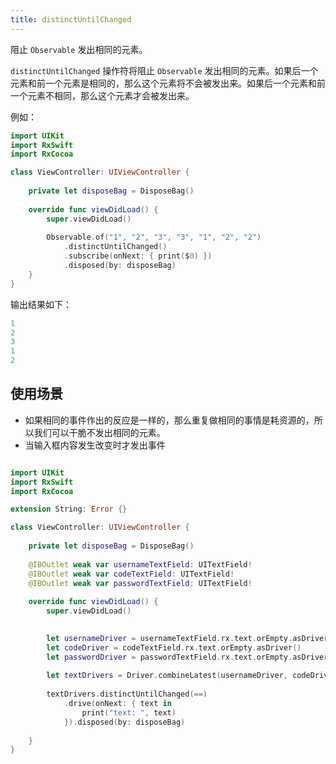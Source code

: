 ```yaml
---
title: distinctUntilChanged
---
```


阻止 `Observable` 发出相同的元素。

`distinctUntilChanged` 操作符将阻止 `Observable` 发出相同的元素。如果后一个元素和前一个元素是相同的，那么这个元素将不会被发出来。如果后一个元素和前一个元素不相同，那么这个元素才会被发出来。

例如：

```swift
import UIKit
import RxSwift
import RxCocoa

class ViewController: UIViewController {
    
    private let disposeBag = DisposeBag()
    
    override func viewDidLoad() {
        super.viewDidLoad()
        
        Observable.of("1", "2", "3", "3", "1", "2", "2")
            .distinctUntilChanged()
            .subscribe(onNext: { print($0) })
            .disposed(by: disposeBag)
    }
}
```

输出结果如下：

```swift
1
2
3
1
2
```

## 使用场景

- 如果相同的事件作出的反应是一样的，那么重复做相同的事情是耗资源的，所以我们可以干脆不发出相同的元素。
- 当输入框内容发生改变时才发出事件

```swift

import UIKit
import RxSwift
import RxCocoa

extension String: Error {}

class ViewController: UIViewController {
    
    private let disposeBag = DisposeBag()
    
    @IBOutlet weak var usernameTextField: UITextField!
    @IBOutlet weak var codeTextField: UITextField!
    @IBOutlet weak var passwordTextField: UITextField!
    
    override func viewDidLoad() {
        super.viewDidLoad()

        
        let usernameDriver = usernameTextField.rx.text.orEmpty.asDriver()
        let codeDriver = codeTextField.rx.text.orEmpty.asDriver()
        let passwordDriver = passwordTextField.rx.text.orEmpty.asDriver()
        
        let textDrivers = Driver.combineLatest(usernameDriver, codeDriver, passwordDriver)
        
        textDrivers.distinctUntilChanged(==)
            .drive(onNext: { text in
                print("text: ", text)
            }).disposed(by: disposeBag)
        
    }
}
```



